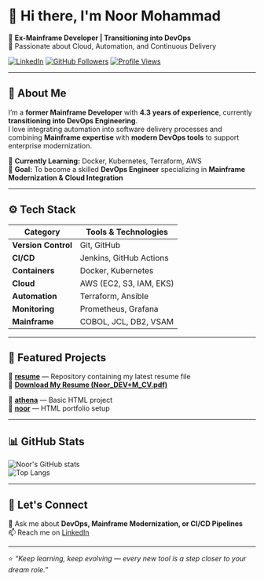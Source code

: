 # 👋 Hi there, I'm Noor Mohammad  

💼 **Ex-Mainframe Developer | Transitioning into DevOps**  
🚀 Passionate about Cloud, Automation, and Continuous Delivery  

[![LinkedIn](https://img.shields.io/badge/LinkedIn-blue?logo=linkedin&logoColor=white)](https://www.linkedin.com/in/noor-mohammad-828669275)
[![GitHub Followers](https://img.shields.io/github/followers/noormohammad161996-cloud?label=Follow&style=social)](https://github.com/noormohammad161996-cloud)
[![Profile Views](https://komarev.com/ghpvc/?username=noormohammad161996-cloud&label=Profile%20Views&color=0e75b6&style=flat)](https://github.com/noormohammad161996-cloud)

---

## 🧠 About Me  
I’m a **former Mainframe Developer** with **4.3 years of experience**, currently **transitioning into DevOps Engineering**.  
I love integrating automation into software delivery processes and combining **Mainframe expertise** with **modern DevOps tools** to support enterprise modernization.

📍 **Currently Learning:** Docker, Kubernetes, Terraform, AWS  
🎯 **Goal:** To become a skilled **DevOps Engineer** specializing in **Mainframe Modernization & Cloud Integration**

---

## ⚙️ Tech Stack  

| Category | Tools & Technologies |
|-----------|----------------------|
| **Version Control** | Git, GitHub |
| **CI/CD** | Jenkins, GitHub Actions |
| **Containers** | Docker, Kubernetes |
| **Cloud** | AWS (EC2, S3, IAM, EKS) |
| **Automation** | Terraform, Ansible |
| **Monitoring** | Prometheus, Grafana |
| **Mainframe** | COBOL, JCL, DB2, VSAM |

---

## 📂 Featured Projects  

🔹 **[resume](https://github.com/noormohammad161996-cloud/resume)** — Repository containing my latest resume file  
📄 **[Download My Resume (Noor_DEV+M_CV.pdf)](https://github.com/noormohammad161996-cloud/resume/blob/main/Noor_DEV%2BM_CV.pdf)**  

🔹 **[athena](https://github.com/noormohammad161996-cloud/athena)** — Basic HTML project  
🔹 **[noor](https://github.com/noormohammad161996-cloud/noor)** — HTML portfolio setup  

---

## 📊 GitHub Stats  

![Noor's GitHub stats](https://github-readme-stats.vercel.app/api?username=noormohammad161996-cloud&show_icons=true&theme=radical)  
![Top Langs](https://github-readme-stats.vercel.app/api/top-langs/?username=noormohammad161996-cloud&layout=compact&theme=radical)

---

## 🌱 Let's Connect  
💬 Ask me about **DevOps, Mainframe Modernization, or CI/CD Pipelines**  
📫 Reach me on [LinkedIn](https://www.linkedin.com/in/noor-mohammad-828669275)

---

⭐️ *“Keep learning, keep evolving — every new tool is a step closer to your dream role.”*
